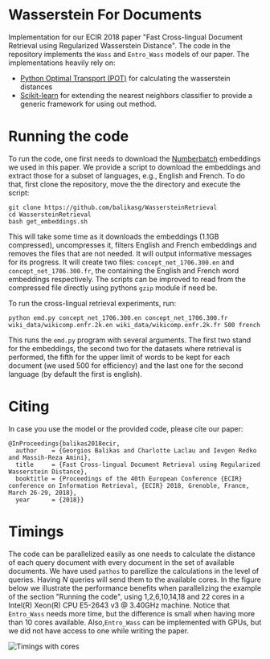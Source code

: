 # Wasserstein For Documents
Implementation for our ECIR 2018 paper "Fast Cross-lingual Document Retrieval using Regularized Wasserstein Distance".
The code in the repository implements the `Wass` and `Entro_Wass` models of our paper. 
The implementations heavily rely on: 
- [Python Optimal Transport (POT)](https://github.com/rflamary/POT) for calculating the wasserstein distances
- [Scikit-learn](http://scikit-learn.org/stable/)  for extending the nearest neighbors classifier to provide a generic framework for using out method.

# Running the code
To run the code, one first needs to download the [Numberbatch](https://github.com/commonsense/conceptnet-numberbatch) embeddings we used in this paper. We provide a script to download the embeddings and extract those for a subset of languages, e.g., English and French. To do that, first clone the repository, move the the directory and execute the script:

```
git clone https://github.com/balikasg/WassersteinRetrieval
cd WassersteinRetrieval
bash get_embeddings.sh
```
This will take some time as it downloads the embeddings (1.1GB compressed), uncompresses it, filters English and French embeddings and removes the files that are not needed. It will output informative messages for its progress. It will create two files: `concept_net_1706.300.en` and `concept_net_1706.300.fr`, the containing the English and French word embeddings respectively. The scripts can be improved to read from the compressed file directly using pythons `gzip` module if need be.

To run the cross-lingual retrieval experiments, run:
```
python emd.py concept_net_1706.300.en concept_net_1706.300.fr wiki_data/wikicomp.enfr.2k.en wiki_data/wikicomp.enfr.2k.fr 500 french
```
This runs the `emd.py` program with several arguments. The first two stand for the embeddings, the second two for the datasets where retrieval is performed, the fifth for the upper limit of words to be kept for each document (we used 500 for efficiency) and the last one for the second language (by default the first is english).


# Citing
In case you use the model or the provided code, please cite our paper:
```
@InProceedings{balikas2018ecir,
  author    = {Georgios Balikas and Charlotte Laclau and Ievgen Redko and Massih-Reza Amini},
  title     = {Fast Cross-lingual Document Retrieval using Regularized Wasserstein Distance},
  booktitle = {Proceedings of the 40th European Conference {ECIR} conference on Information Retrieval, {ECIR} 2018, Grenoble, France, March 26-29, 2018},
  year      = {2018}}
```





# Timings
The code can be parallelized easily as one needs to calculate the distance of each query document with every document in the set of available documents.
We have used `pathos` to parellize the calculations in the level of queries. Having *N* queries will send them to the available cores. In the figure below we illustrate the performance 
benefits when parallelizing the example of the section "Running the code", using 1,2,6,10,14,18 and 22 cores in a Intel(R) Xeon(R) CPU E5-2643 v3 @ 3.40GHz machine. 
Notice that `Entro_Wass` needs more time, but the difference is small when having more than 10 cores available. Also,`Entro_Wass` can be implemented with GPUs, but we did not have access to one while writing the paper. 
  
![Timings with cores](https://github.com/balikasg/WassersteinForDocuments/blob/master/timing.png)
